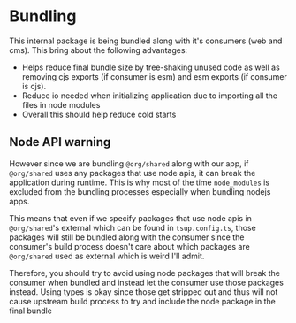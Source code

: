 # Bundling

This internal package is being bundled along with it's consumers (web and cms). This bring about the following advantages:

- Helps reduce final bundle size by tree-shaking unused code as well as removing cjs exports (if consumer is esm) and esm exports (if consumer is cjs).
- Reduce io needed when initializing application due to importing all the files in node modules
- Overall this should help reduce cold starts


## Node API warning

However since we are bundling `@org/shared` along with our app, if `@org/shared` uses any packages that use node apis, it can break the application during runtime. This is why most of the time `node_modules` is excluded from the bundling processes especially when bundling nodejs apps.

This means that even if we specify packages that use node apis in `@org/shared`'s external which can be found in `tsup.config.ts`, those packages will still be bundled along with the consumer since the consumer's build process doesn't care about which packages are `@org/shared` used as external which is weird I'll admit.

Therefore, you should try to avoid using node packages that will break the consumer when bundled and instead let the consumer use those packages instead. Using types is okay since those get stripped out and thus will not cause upstream build process to try and include the node package in the final bundle
